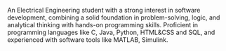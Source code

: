 An Electrical Engineering student with a strong interest in software development, combining a solid foundation in problem-solving,
logic, and analytical thinking with hands-on programming skills. Proficient in programming languages like C, Java, Python, HTML&CSS and SQL, and
experienced with software tools like MATLAB, Simulink.
